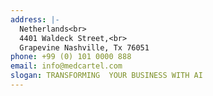 ```yaml
---
address: |-
  Netherlands<br>
  4401 Waldeck Street,<br>
  Grapevine Nashville, Tx 76051
phone: +99 (0) 101 0000 888
email: info@medcartel.com
slogan: TRANSFORMING  YOUR BUSINESS WITH AI
---
```

